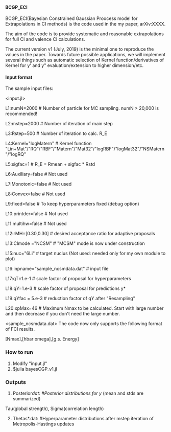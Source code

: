 #### BCGP_ECI
BCGP_ECI(Bayesian Constrained Gaussian Proocess model for Extrapolations in CI methods) is the code used in the my paper, arXiv:XXXX.

The aim of the code is to provide systematic and reasonable extrapolations for full CI and valence CI calculations.

The current version v1 (July, 2019) is the minimal one to reproduce the values in the paper.
Towards future possible applications, we will implement several things such as automatic selection of Kernel function/derivatives of Kernel for y' and y" evaluation/extension to higher dimension/etc.

#### Input format
The sample input files:

<input.jl>

L1:numN=2000               # Number of particle for MC sampling. numN > 20,000 is recommended!

L2:mstep=2000              # Number of iteration of main step

L3:Rstep=500               # Number of iteration to calc. R_E

L4:Kernel="logMatern"      # Kernel function "Lin+Mat"/"RQ"/"RBF"/"Matern"/"Mat32"/"logRBF"/"logMat32"/"NSMatern"/"logRQ"

L5:sigfac=1                # R_E = Rmean + sigfac * Rstd

L6:Auxiliary=false         # Not used

L7:Monotonic=false         # Not used

L8:Convex=false            # Not used

L9:fixed=false             # To keep hyperparameters fixed (debug option)

L10:printder=false          # Not used

L11:multihw=false           # Not used

L12:rMH=[0.30,0.30]         # desired acceptance ratio for adaptive proposals

L13:CImode ="NCSM"          # "MCSM" mode is now under construction

L15:nuc="6Li"               # target nuclus (Not used: needed only for my own module to plot)

L16:inpname="sample_ncsmdata.dat"    # input file

L17:qT=1.e-1                # scale factor of proposal for hyperparameters

L18:qY=1.e-3                # scale factor of proposal for predictions y*

L19:qYfac = 5.e-3           # reduction factor of qY after "Resampling"

L20:xpMax=46                # Maximum Nmax to be calculated. Start with large number and then decrease if you don't need the large number.

<sample_ncsmdata.dat>
The code now only supports the following format of FCI results.

[Nmax],[hbar omega],[g.s. Energy]


### How to run
1. Modify "input.jl"
2. $julia bayesCGP_v1.jl

### Outputs
1. Posterior*dat:       #Posterior distributions for y* (mean and stds are summarized)

Tau(global strength), Sigma(correlation length)

2. Thetas*.dat:         #Hyperparameter distributions after mstep iteration of Metropolis-Hastings updates
